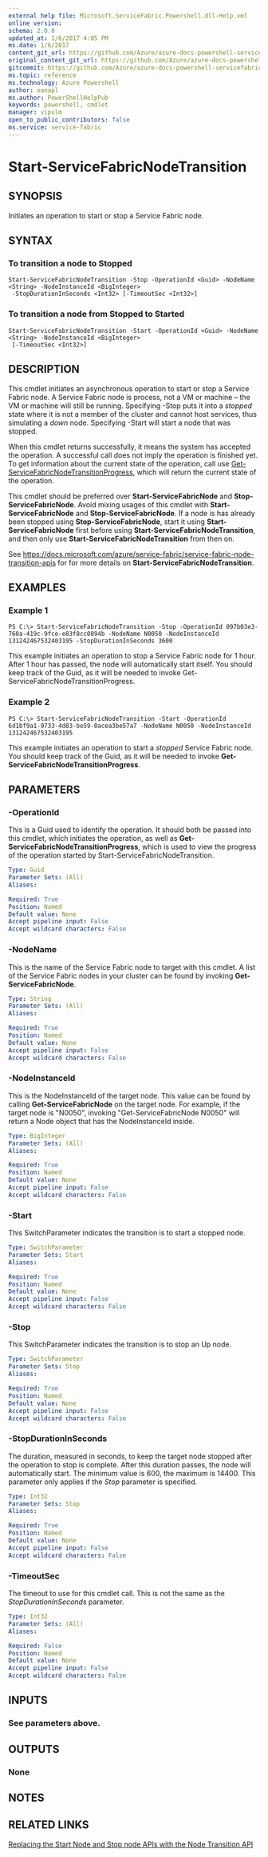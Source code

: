 ```yaml
---
external help file: Microsoft.ServiceFabric.Powershell.dll-Help.xml
online version:
schema: 2.0.0
updated_at: 1/6/2017 4:05 PM
ms.date: 1/6/2017
content_git_url: https://github.com/Azure/azure-docs-powershell-servicefabric/blob/live/Service-Fabric-cmdlets/ServiceFabric/vlatest/Start-ServiceFabricNodeTransition.md
original_content_git_url: https://github.com/Azure/azure-docs-powershell-servicefabric/blob/live/Service-Fabric-cmdlets/ServiceFabric/vlatest/Start-ServiceFabricNodeTransition.md
gitcommit: https://github.com/Azure/azure-docs-powershell-servicefabric/blob/6bca44f3dba8260569d7266eafaa664c8154bb93/Service-Fabric-cmdlets/ServiceFabric/vlatest/Start-ServiceFabricNodeTransition.md
ms.topic: reference
ms.technology: Azure Powershell
author: oanapl
ms.author: PowerShellHelpPub
keywords: powershell, cmdlet
manager: vipulm
open_to_public_contributors: false
ms.service: service-fabric
---
```


# Start-ServiceFabricNodeTransition

## SYNOPSIS
Initiates an operation to start or stop a Service Fabric node.

## SYNTAX

### To transition a node to Stopped
```
Start-ServiceFabricNodeTransition -Stop -OperationId <Guid> -NodeName <String> -NodeInstanceId <BigInteger>
 -StopDurationInSeconds <Int32> [-TimeoutSec <Int32>]
```

### To transition a node from Stopped to Started
```
Start-ServiceFabricNodeTransition -Start -OperationId <Guid> -NodeName <String> -NodeInstanceId <BigInteger>
 [-TimeoutSec <Int32>]
```

## DESCRIPTION

This cmdlet initiates an asynchronous operation to start or stop a Service Fabric node.  A Service Fabric node is process, not a VM or machine – the VM or machine will still be running.  Specifying -Stop puts it into a *stopped* state where it is not a member of the cluster and cannot host services, thus simulating a *down* node.  Specifying -Start will start a node that was stopped.

When this cmdlet returns successfully, it means the system has accepted the operation.  A successful call does not imply the operation is finished yet.  To get information about the current state of the operation, call use [Get-ServiceFabricNodeTransitionProgress](./Get-ServiceFabricNodeTransitionProgress.md), which will return the current state of the operation.  

This cmdlet should be preferred over **Start-ServiceFabricNode** and **Stop-ServiceFabricNode**.  Avoid mixing usages of this cmdlet with **Start-ServiceFabricNode** and **Stop-ServiceFabricNode**.  If a node is has already been stopped using **Stop-ServiceFabricNode**, start it using **Start-ServiceFabricNode** first before using **Start-ServiceFabricNodeTransition**, and then only use **Start-ServiceFabricNodeTransition** from then on.

See https://docs.microsoft.com/azure/service-fabric/service-fabric-node-transition-apis for for more details on **Start-ServiceFabricNodeTransition**.

## EXAMPLES

### Example 1
```
PS C:\> Start-ServiceFabricNodeTransition -Stop -OperationId 097b03e3-760a-419c-9fce-e83f8cc0894b -NodeName N0050 -NodeInstanceId 131242467532403195 -StopDurationInSeconds 3600
```

This example initiates an operation to stop a Service Fabric node for 1 hour.  After 1 hour has passed, the node will automatically start itself.  You should keep track of the Guid, as it will be needed to invoke Get-ServiceFabricNodeTransitionProgress.

### Example 2
```
PS C:\> Start-ServiceFabricNodeTransition -Start -OperationId 6d1bf9a1-9733-4d83-be59-0acea3be57a7 -NodeName N0050 -NodeInstanceId 131242467532403195
```

This example initiates an operation to start a *stopped* Service Fabric node.  You should keep track of the Guid, as it will be needed to invoke **Get-ServiceFabricNodeTransitionProgress**.

## PARAMETERS

### -OperationId
This is a Guid used to identify the operation.  It should both be passed into this cmdlet, which initiates the operation, as well as **Get-ServiceFabricNodeTransitionProgress**, which is used to view the progress of the operation started by Start-ServiceFabricNodeTransition.

```yaml
Type: Guid
Parameter Sets: (All)
Aliases:

Required: True
Position: Named
Default value: None
Accept pipeline input: False
Accept wildcard characters: False
```


### -NodeName
This is the name of the Service Fabric node to target with this cmdlet.  A list of the Service Fabric nodes in your cluster can be found by invoking **Get-ServiceFabricNode**.

```yaml
Type: String
Parameter Sets: (All)
Aliases:

Required: True
Position: Named
Default value: None
Accept pipeline input: False
Accept wildcard characters: False
```

### -NodeInstanceId

This is the NodeInstanceId of the target node.  This value can be found by calling **Get-ServiceFabricNode** on the target node.  For example, if the target node is "N0050", invoking "Get-ServiceFabricNode N0050" will return a Node object that has the NodeInstanceId inside.

```yaml
Type: BigInteger
Parameter Sets: (All)
Aliases:

Required: True
Position: Named
Default value: None
Accept pipeline input: False
Accept wildcard characters: False
```


### -Start
This SwitchParameter indicates the transition is to start a stopped node.

```yaml
Type: SwitchParameter
Parameter Sets: Start
Aliases:

Required: True
Position: Named
Default value: None
Accept pipeline input: False
Accept wildcard characters: False
```

### -Stop
This SwitchParameter indicates the transition is to stop an Up node.

```yaml
Type: SwitchParameter
Parameter Sets: Stop
Aliases:

Required: True
Position: Named
Default value: None
Accept pipeline input: False
Accept wildcard characters: False
```

### -StopDurationInSeconds
The duration, measured in seconds, to keep the target node stopped after the operation to stop is complete.  After this duration passes, the node will automatically start.  The minimum value is 600, the maximum is 14400.  This parameter only applies if the *Stop* parameter is specified.

```yaml
Type: Int32
Parameter Sets: Stop
Aliases:

Required: True
Position: Named
Default value: None
Accept pipeline input: False
Accept wildcard characters: False
```

### -TimeoutSec
The timeout to use for this cmdlet call.  This is not the same as the *StopDurationInSeconds* parameter.

```yaml
Type: Int32
Parameter Sets: (All)
Aliases:

Required: False
Position: Named
Default value: None
Accept pipeline input: False
Accept wildcard characters: False
```

## INPUTS

### See parameters above.


## OUTPUTS

### None

## NOTES

## RELATED LINKS

[Replacing the Start Node and Stop node APIs with the Node Transition API](https://docs.microsoft.com/azure/service-fabric/service-fabric-node-transition-apis)

